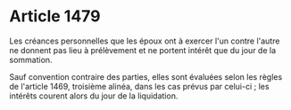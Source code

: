 # Article 1479

Les créances personnelles que les époux ont à exercer l'un contre l'autre ne donnent pas lieu à prélèvement et ne portent intérêt que du jour de la sommation.

Sauf convention contraire des parties, elles sont évaluées selon les règles de l'article 1469, troisième alinéa, dans les cas prévus par celui-ci ; les intérêts courent alors du jour de la liquidation.
